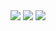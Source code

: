 <img src="https://github-readme-stats.vercel.app/api?username=naoya0117&&show_icons=true" />
<img src="https://github-readme-stats.vercel.app/api/top-langs/?username=naoya0117&hide=Vim%20Script&langs_count=10&layout=compact" />
<img src="https://github-profile-trophy.vercel.app/?username=naoya0117&column=7" />

